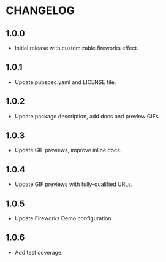 # CHANGELOG

## 1.0.0

- Initial release with customizable fireworks effect.

## 1.0.1

- Update pubspec.yaml and LICENSE file.

## 1.0.2

- Update package description, add docs and preview GIFs.

## 1.0.3

- Update GIF previews, improve inline docs.

## 1.0.4

- Update GIF previews with fully-qualified URLs.

## 1.0.5

- Update Fireworks Demo configuration.

## 1.0.6

- Add test coverage.
